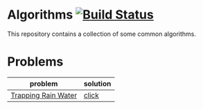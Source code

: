 Algorithms [![Build Status](https://travis-ci.org/pedrovgs/Algorithms.svg?branch=master)](https://travis-ci.org/pedrovgs/Algorithms)
==========

This repository contains a collection of some common algorithms. 


# Problems

| problem                                                                                                                                                                                 | solution                                                                                                                                                                              |
|-----------------------------------------------------------------------------------------------------------------------------------------------------------------------------------------|---------------------------------------------------------------------------------------------------------------------------------------------------------------------------------------|
| [Trapping Rain Water](https://leetcode.com/problems/symmetric-tree/)                                                                                                                         | [click](https://github.com/axax/algorithms/blob/master/src/TrappingWater/Main.java)                                                                                                                   |
